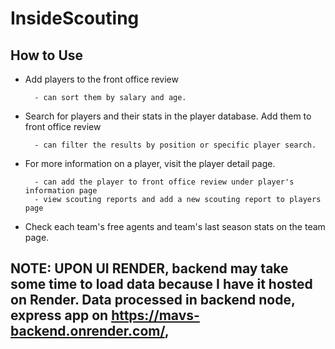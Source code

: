 # InsideScouting

## How to Use

- Add players to the front office review  

        - can sort them by salary and age.
- Search for players and their stats in the player database. Add them to front office review

        - can filter the results by position or specific player search.
- For more information on a player, visit the player detail page.

        - can add the player to front office review under player's information page
        - view scouting reports and add a new scouting report to players page   
- Check each team's free agents and team's last season stats on the team page.


## NOTE: UPON UI RENDER, backend may take some time to load data because I have it hosted on Render. Data processed in backend node, express app on https://mavs-backend.onrender.com/, 
